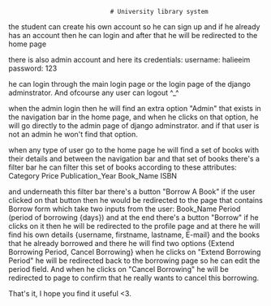 								# University library system 

the student can create his own account so he can sign up and if he already has an account then he can login and after that he will be redirected to the home page

there is also admin account and here its credentials:
username: halieeim
password: 123

he can login through the main login page or the login page of the django adminstrator. And ofcourse any user can logout ^_^

when the admin login then he will find an extra option "Admin" that exists in the navigation bar in the home page, and
when he clicks on that option, he will go directly to the admin page of django adminstrator.
and if that user is not an admin he won't find that option.

when any type of user go to the home page he will find a set of books with their details and between the navigation bar
and that set of books there's a filter bar he can filter this set of books according to these attributes:
	Category
	Price
	Publication_Year
	Book_Name
	ISBN

and underneath this filter bar there's a button "Borrow A Book" if the user clicked on that button then
he would be redirected to the page that contains Borrow form which take two inputs from the user:
	Book_Name
	Period (period of borrowing {days})
and at the end there's a button "Borrow" if he clicks on it then he will be redirected to the profile page and at there
he will find his own details {username, firstname, lastname, E-mail} and the books that he already borrowed and there he
will find two options {Extend Borrowing Period, Cancel Borrowing}
when he clicks on "Extend Borrowing Period" he will be redirected back to the borrowing page so he can edit the period field.
And when he clicks on "Cancel Borrowing" he will be redirected to page to confirm that he really wants to cancel this borrowing.

That's it, I hope you find it useful <3.
